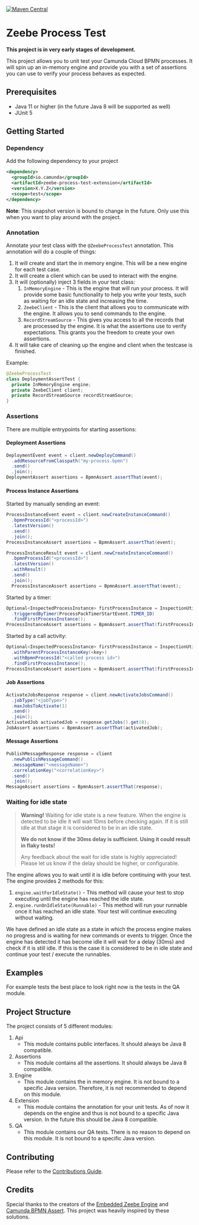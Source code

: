 [![Maven Central](https://img.shields.io/maven-central/v/io.camunda/zeebe-process-test)](https://search.maven.org/search?q=g:io.camunda%20a:zeebe-process-test)
# Zeebe Process Test

**This project is in very early stages of development.**

This project allows you to unit test your Camunda Cloud BPMN processes. It will spin up an in-memory
engine and provide you with a set of assertions you can use to verify your process behaves as expected.

## Prerequisites
* Java 11 or higher (in the future Java 8 will be supported as well)
* JUnit 5

## Getting Started

### Dependency
Add the following dependency to your project
```xml
<dependency>
  <groupId>io.camunda</groupId>
  <artifactId>zeebe-process-test-extension</artifactId>
  <version>X.Y.Z</version>
  <scope>test</scope>
</dependency>
```

**Note**: This snapshot version is bound to change in the future. Only use this when you want to play around with the project.

### Annotation
Annotate your test class with the `@ZeebeProcessTest` annotation. This annotation will do a couple of things:

1. It will create and start the in memory engine. This will be a new engine for each test case.
2. It will create a client which can be used to interact with the engine.
3. It will (optionally) inject 3 fields in your test class:
   1. `InMemoryEngine` - This is the engine that will run your process. It will provide some basic functionality
       to help you write your tests, such as waiting for an idle state and increasing the time.
   2. `ZeebeClient` - This is the client that allows you to communicate with the engine.
       It allows you to send commands to the engine.
   3. `RecordStreamSource` - This gives you access to all the records that are processed by the engine.
      It is what the assertions use to verify expectations. This grants you the freedom to create your own assertions.
4. It will take care of cleaning up the engine and client when the testcase is finished.

Example:
```java
@ZeebeProcessTest
class DeploymentAssertTest {
  private InMemoryEngine engine;
  private ZeebeClient client;
  private RecordStreamSource recordStreamSource;
}
```

### Assertions

There are multiple entrypoints for starting assertions:

#### Deployment Assertions
```java
DeploymentEvent event = client.newDeployCommand()
  .addResourceFromClasspath("my-process.bpmn")
  .send()
  .join();
DeploymentAssert assertions = BpmnAssert.assertThat(event);
```

#### Process Instance Assertions
Started by manually sending an event:
```java
ProcessInstanceEvent event = client.newCreateInstanceCommand()
  .bpmnProcessId("<processId>")
  .latestVersion()
  .send()
  .join();
ProcessInstanceAssert assertions = BpmnAssert.assertThat(event);
```

```java
ProcessInstanceResult event = client.newCreateInstanceCommand()
  .bpmnProcessId("<processId>")
  .latestVersion()
  .withResult()
  .send()
  .join();
  ProcessInstanceAssert assertions = BpmnAssert.assertThat(event);
```

Started by a timer:
```java
Optional<InspectedProcessInstance> firstProcessInstance = InspectionUtility.findProcessEvents()
  .triggeredByTimer(ProcessPackTimerStartEvent.TIMER_ID)
  .findFirstProcessInstance();
ProcessInstanceAssert assertions = BpmnAssert.assertThat(firstProcessInstance.get());
```

Started by a call activity:
```java
Optional<InspectedProcessInstance> firstProcessInstance = InspectionUtility.findProcessInstances()
  .withParentProcessInstanceKey(<key>)
  .withBpmnProcessId("<called process id>")
  .findFirstProcessInstance();
ProcessInstanceAssert assertions = BpmnAssert.assertThat(firstProcessInstance.get());
```

#### Job Assertions
```java
ActivateJobsResponse response = client.newActivateJobsCommand()
  .jobType("<jobType>")
  .maxJobsToActivate(1)
  .send()
  .join();
ActivatedJob activatedJob = response.getJobs().get(0);
JobAssert assertions = BpmnAssert.assertThat(activatedJob);
```

#### Message Assertions
```java
PublishMessageResponse response = client
  .newPublishMessageCommand()
  .messageName("<messageName>")
  .correlationKey("<correlationKey>")
  .send()
  .join();
MessageAssert assertions = BpmnAssert.assertThat(response);
```

### Waiting for idle state

> **Warning!** Waiting for idle state is a new feature. When the engine is detected to be idle it
> will wait 10ms before checking again. If it is still idle at that stage it is considered to be in
> an idle state.
>
> **We do not know if the 30ms delay is sufficient. Using it could result in flaky tests!**
>
> Any feedback about the wait for idle state is highly appreciated! Please let us know if the delay should be higher, or configurable.

The engine allows you to wait until it is idle before continuing with your test.
The engine provides 2 methods for this:

1. `engine.waitForIdleState()` - This method will cause your test to stop executing until the engine has reached the idle state.
2. `engine.runOnIdleState(Runnable)` - This method will run your runnable once it has reached an idle state. Your test will continue executing without waiting.

We have defined an idle state as a state in which the process engine makes no progress and is waiting for new commands or events to trigger.
Once the engine has detected it has become idle it will wait for a delay (30ms) and check if it is still idle.
If this is the case it is considered to be in idle state and continue your test / execute the runnables.

## Examples
For example tests the best place to look right now is the tests in the QA module.

## Project Structure
The project consists of 5 different modules:
1. Api
    - This module contains public interfaces. It should always be Java 8 compatible.
2. Assertions
    - This module contains all the assertions. It should always be Java 8 compatible.
3. Engine
    - This module contains the in memory engine. It is not bound to a specific Java version.
      Therefore, it is not recommended to depend on this module.
4. Extension
    - This module contains the annotation for your unit tests. As of now it depends on the engine
      and thus is not bound to a specific Java version. In the future this should be Java 8 compatible.
5. QA
   - This module contains our QA tests. There is no reason to depend on this module. It is not bound to a specific Java version.

## Contributing
Please refer to the [Contributions Guide](/CONTRIBUTING.md).

## Credits

Special thanks to the creators of the [Embedded Zeebe Engine](https://github.com/camunda-community-hub/eze)
and [Camunda BPMN Assert](https://github.com/camunda/camunda-bpm-assert).
This project was heavily inspired by these solutions.
